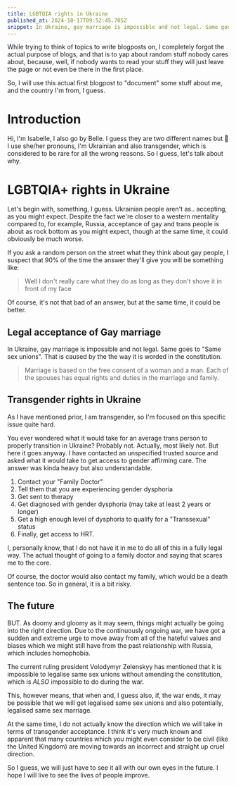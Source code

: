 ```yaml
---
title: LGBTQIA rights in Ukraine
published_at: 2024-10-17T09:52:45.705Z
snippet: In Ukraine, gay marriage is impossible and not legal. Same goes to "Same sex unions". That is caused by...
---
```


While trying to think of topics to write blogposts on, I completely forgot the
actual purpose of blogs, and that is to yap about random stuff nobody cares
about, because, well, if nobody wants to read your stuff they will just leave
the page or not even be there in the first place.

So, I will use this actual first blogpost to "document" some stuff about me, and
the country I'm from, I guess.

# Introduction

Hi, I'm Isabelle, I also go by Belle. I guess they are two different names but
:shrug: I use she/her pronouns, I'm Ukrainian and also transgender, which is
considered to be rare for all the wrong reasons. So I guess, let's talk about
why.

# LGBTQIA+ rights in Ukraine

Let's begin with, something, I guess. Ukrainian people aren't as.. accepting, as
you might expect. Despite the fact we're closer to a western mentality compared
to, for example, Russia, acceptance of gay and trans people is about as rock
bottom as you might expect, though at the same time, it could obviously be much
worse.

If you ask a random person on the street what they think about gay people, I
suspect that 90% of the time the answer they'll give you will be something like:

> Well I don't really care what they do as long as they don't shove it in front
> of my face

Of course, it's not that bad of an answer, but at the same time, it could be
better.

## Legal acceptance of Gay marriage

In Ukraine, gay marriage is impossible and not legal. Same goes to "Same sex
unions". That is caused by the the way it is worded in the constitution.

> Marriage is based on the free consent of a woman and a man. Each of the
> spouses has equal rights and duties in the marriage and family.

## Transgender rights in Ukraine

As I have mentioned prior, I am transgender, so I'm focused on this specific
issue quite hard.

You ever wondered what it would take for an average trans person to properly
transition in Ukraine? Probably not. Actually, most likely not. But here it goes
anyway. I have contacted an unspecified trusted source and asked what it would
take to get access to gender affirming care. The answer was kinda heavy but also
understandable.

1. Contact your "Family Doctor"
2. Tell them that you are experiencing gender dysphoria
3. Get sent to therapy
4. Get diagnosed with gender dysphoria (may take at least 2 years or longer)
5. Get a high enough level of dysphoria to qualify for a "Transsexual" status
6. Finally, get access to HRT.

I, personally know, that I do not have it in me to do all of this in a fully
legal way. The actual thought of going to a family doctor and saying that scares
me to the core.

Of course, the doctor would also contact my family, which would be a death
sentence too. So in general, it is a bit risky.

## The future

BUT. As doomy and gloomy as it may seem, things might actually be going into the
right direction. Due to the continuously ongoing war, we have got a sudden and
extreme urge to move away from all of the hateful values and biases which we
might still have from the past relationship with Russia, which includes
homophobia.

The current ruling president Volodymyr Zelenskyy has mentioned that it is
impossible to legalise same sex unions without amending the constitution, which
is _ALSO_ impossible to do during the war.

This, however means, that when and, I guess also, if, the war ends, it may be
possible that we will get legalised same sex unions and also potentially,
legalised same sex marriage.

At the same time, I do not actually know the direction which we will take in
terms of transgender acceptance. I think it's very much known and apparent that
many countries which you might even consider to be civil (like the United
Kingdom) are moving towards an incorrect and straight up cruel direction.

So I guess, we will just have to see it all with our own eyes in the future. I
hope I will live to see the lives of people improve.
